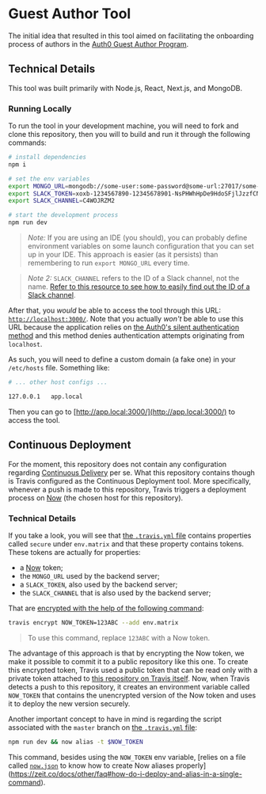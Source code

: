 # Guest Author Tool

The initial idea that resulted in this tool aimed on facilitating the onboarding process of authors in the [Auth0 Guest Author Program](https://auth0.com/guest-authors).

## Technical Details

This tool was built primarily with Node.js, React, Next.js, and MongoDB.

### Running Locally

To run the tool in your development machine, you will need to fork and clone this repository, then you will to build and run it through the following commands:

```bash
# install dependencies
npm i

# set the env variables
export MONGO_URL=mongodb://some-user:some-password@some-url:27017/some-database
export SLACK_TOKEN=xoxb-1234567890-12345678901-NsPHWhHpDe9HdoSFjlJzzfCN
export SLACK_CHANNEL=C4WOJRZM2

# start the development process
npm run dev
```

> *Note:* If you are using an IDE (you should), you can probably define environment variables on some launch configuration that you can set up in your IDE. This approach is easier (as it persists) than remembering to run `export MONGO_URL` every time.

> *Note 2:* `SLACK_CHANNEL` refers to the ID of a Slack channel, not the name. [Refer to this resource to see how to easily find out the ID of a Slack channel](https://stackoverflow.com/a/40965105/1232793).

After that, you *would* be able to access the tool through this URL: [`http://localhost:3000/`](http://localhost:3000/). Note that you actually *won't* be able to use this URL because the application relies on [the Auth0's silent authentication method](https://auth0.com/docs/api-auth/tutorials/silent-authentication) and this method denies authentication attempts originating from `localhost`.

As such, you will need to define a custom domain (a fake one) in your `/etc/hosts` file. Something like:

```bash
# ... other host configs ...

127.0.0.1	app.local
```

Then you can go to [http://app.local:3000/](http://app.local:3000/) to access the tool.

## Continuous Deployment

For the moment, this repository does not contain any configuration regarding [Continuous Delivery](https://www.thoughtworks.com/continuous-integration) per se. What this repository contains though is Travis configured as the Continuous Deployment tool. More specifically, whenever a push is made to this repository, Travis triggers a deployment process on [Now](https://zeit.co/now) (the chosen host for this repository).

### Technical Details

If you take a look, you will see that [the `.travis.yml` file](./.travis.yml) contains properties called `secure` under `env.matrix` and that these property contains tokens. These tokens are actually for properties:

- a [Now](https://zeit.co/now) token;
- the `MONGO_URL` used by the backend server;
- a `SLACK_TOKEN`, also used by the backend server;
- the `SLACK_CHANNEL` that is also used by the backend server;

That are [encrypted with the help of the following command](https://docs.travis-ci.com/user/environment-variables/#Encrypting-environment-variables):

```bash
travis encrypt NOW_TOKEN=123ABC --add env.matrix
```

> To use this command, replace `123ABC` with a  Now token.

The advantage of this approach is that by encrypting the Now token, we make it possible to commit it to a public repository like this one. To create this encrypted token, Travis used a public token that can be read only with a private token attached to [this repository on Travis itself](https://travis-ci.org/auth0-blog/guest-author). Now, when Travis detects a push to this repository, it creates an environment variable called `NOW_TOKEN` that contains the unencrypted version of the Now token and uses it to deploy the new version securely.

Another important concept to have in mind is regarding the script associated with the `master` branch on [the `.travis.yml` file](./.travis.yml):

```bash
npm run dev && now alias -t $NOW_TOKEN
```

This command, besides using the `NOW_TOKEN` env variable, [relies on a file called [`now.json`](./now.json) to know how to create Now aliases properly](https://zeit.co/docs/other/faq#how-do-i-deploy-and-alias-in-a-single-command).
